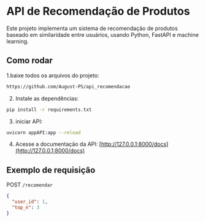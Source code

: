 # API de Recomendação de Produtos

Este projeto implementa um sistema de recomendação de produtos baseado em similaridade entre usuários, usando Python, FastAPI e machine learning.

## Como rodar

1.baixe todos os arquivos do projeto:
```bash
https://github.com/August-PS/api_recomendacao
```

2. Instale as dependências:
```bash
pip install -r requirements.txt
```

3. iniciar API:
```bash
uvicorn appAPI:app --reload
```

4. Acesse a documentação da API:
[http://127.0.0.1:8000/docs](http://127.0.0.1:8000/docs)

## Exemplo de requisição

POST `/recomendar`

```json
{
  "user_id": 1,
  "top_n": 3
}
```
